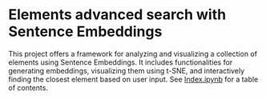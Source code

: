 # Elements advanced search with Sentence Embeddings

This project offers a framework for analyzing and visualizing a collection of elements using Sentence Embeddings. It includes functionalities for generating embeddings, visualizing them using t-SNE, and interactively finding the closest element based on user input.
See [Index.ipynb](Index.ipynb) for a table of contents.
